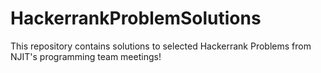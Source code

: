 # HackerrankProblemSolutions  
This repository contains solutions to selected Hackerrank Problems from NJIT's programming team meetings!
